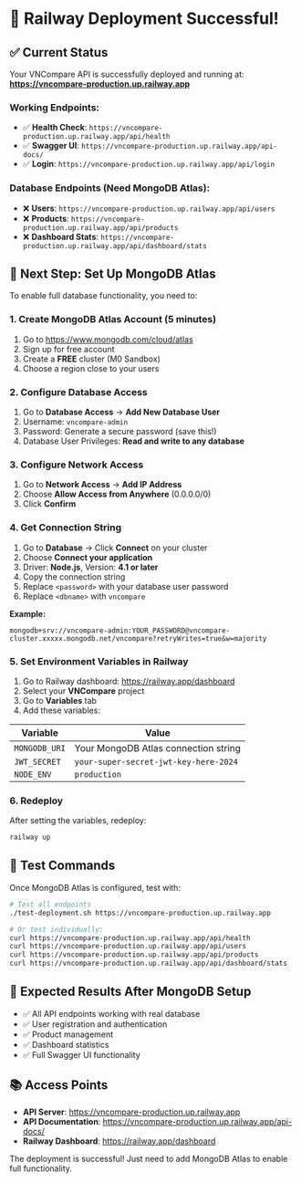 # 🎉 Railway Deployment Successful!

## ✅ Current Status

Your VNCompare API is successfully deployed and running at:
**https://vncompare-production.up.railway.app**

### Working Endpoints:

- ✅ **Health Check**: `https://vncompare-production.up.railway.app/api/health`
- ✅ **Swagger UI**: `https://vncompare-production.up.railway.app/api-docs/`
- ✅ **Login**: `https://vncompare-production.up.railway.app/api/login`

### Database Endpoints (Need MongoDB Atlas):

- ❌ **Users**: `https://vncompare-production.up.railway.app/api/users`
- ❌ **Products**: `https://vncompare-production.up.railway.app/api/products`
- ❌ **Dashboard Stats**: `https://vncompare-production.up.railway.app/api/dashboard/stats`

## 🔧 Next Step: Set Up MongoDB Atlas

To enable full database functionality, you need to:

### 1. Create MongoDB Atlas Account (5 minutes)

1. Go to https://www.mongodb.com/cloud/atlas
2. Sign up for free account
3. Create a **FREE** cluster (M0 Sandbox)
4. Choose a region close to your users

### 2. Configure Database Access

1. Go to **Database Access** → **Add New Database User**
2. Username: `vncompare-admin`
3. Password: Generate a secure password (save this!)
4. Database User Privileges: **Read and write to any database**

### 3. Configure Network Access

1. Go to **Network Access** → **Add IP Address**
2. Choose **Allow Access from Anywhere** (0.0.0.0/0)
3. Click **Confirm**

### 4. Get Connection String

1. Go to **Database** → Click **Connect** on your cluster
2. Choose **Connect your application**
3. Driver: **Node.js**, Version: **4.1 or later**
4. Copy the connection string
5. Replace `<password>` with your database user password
6. Replace `<dbname>` with `vncompare`

**Example:**

```
mongodb+srv://vncompare-admin:YOUR_PASSWORD@vncompare-cluster.xxxxx.mongodb.net/vncompare?retryWrites=true&w=majority
```

### 5. Set Environment Variables in Railway

1. Go to Railway dashboard: https://railway.app/dashboard
2. Select your **VNCompare** project
3. Go to **Variables** tab
4. Add these variables:

| Variable      | Value                                 |
| ------------- | ------------------------------------- |
| `MONGODB_URI` | Your MongoDB Atlas connection string  |
| `JWT_SECRET`  | `your-super-secret-jwt-key-here-2024` |
| `NODE_ENV`    | `production`                          |

### 6. Redeploy

After setting the variables, redeploy:

```bash
railway up
```

## 🧪 Test Commands

Once MongoDB Atlas is configured, test with:

```bash
# Test all endpoints
./test-deployment.sh https://vncompare-production.up.railway.app

# Or test individually:
curl https://vncompare-production.up.railway.app/api/health
curl https://vncompare-production.up.railway.app/api/users
curl https://vncompare-production.up.railway.app/api/products
curl https://vncompare-production.up.railway.app/api/dashboard/stats
```

## 🎯 Expected Results After MongoDB Setup

- ✅ All API endpoints working with real database
- ✅ User registration and authentication
- ✅ Product management
- ✅ Dashboard statistics
- ✅ Full Swagger UI functionality

## 📚 Access Points

- **API Server**: https://vncompare-production.up.railway.app
- **API Documentation**: https://vncompare-production.up.railway.app/api-docs/
- **Railway Dashboard**: https://railway.app/dashboard

The deployment is successful! Just need to add MongoDB Atlas to enable full functionality.
